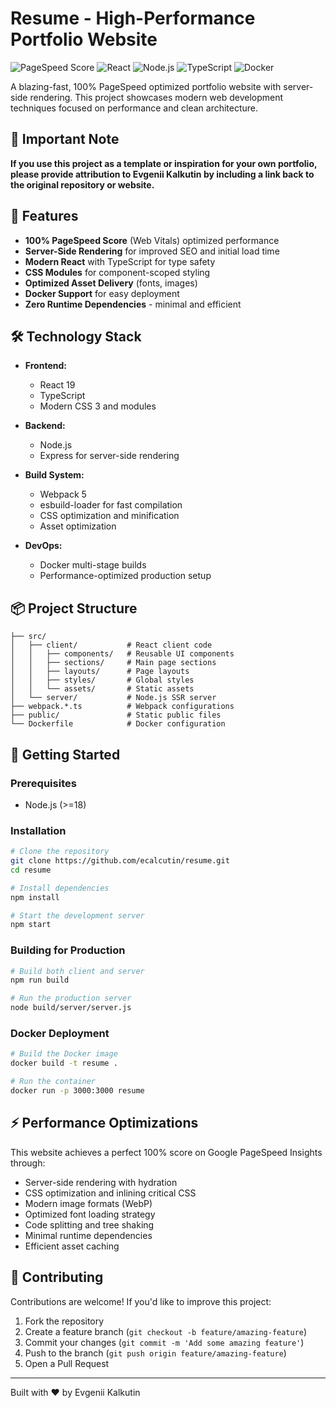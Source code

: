 # Resume - High-Performance Portfolio Website

![PageSpeed Score](https://img.shields.io/badge/PageSpeed-100%25-brightgreen)
![React](https://img.shields.io/badge/React-19-blue)
![Node.js](https://img.shields.io/badge/Node.js-22-green)
![TypeScript](https://img.shields.io/badge/TypeScript-Latest-blue)
![Docker](https://img.shields.io/badge/Docker-Ready-blue)

A blazing-fast, 100% PageSpeed optimized portfolio website with server-side rendering. This project showcases modern web development techniques focused on performance and clean architecture.

## 📌 Important Note

**If you use this project as a template or inspiration for your own portfolio, please provide attribution to Evgenii Kalkutin by including a link back to the original repository or website.**

## 🚀 Features

- **100% PageSpeed Score** (Web Vitals) optimized performance
- **Server-Side Rendering** for improved SEO and initial load time
- **Modern React** with TypeScript for type safety
- **CSS Modules** for component-scoped styling
- **Optimized Asset Delivery** (fonts, images)
- **Docker Support** for easy deployment
- **Zero Runtime Dependencies** - minimal and efficient

## 🛠️ Technology Stack

- **Frontend:**

  - React 19
  - TypeScript
  - Modern CSS 3 and modules

- **Backend:**

  - Node.js
  - Express for server-side rendering

- **Build System:**

  - Webpack 5
  - esbuild-loader for fast compilation
  - CSS optimization and minification
  - Asset optimization

- **DevOps:**
  - Docker multi-stage builds
  - Performance-optimized production setup

## 📦 Project Structure

```
├── src/
│   ├── client/           # React client code
│   │   ├── components/   # Reusable UI components
│   │   ├── sections/     # Main page sections
│   │   ├── layouts/      # Page layouts
│   │   ├── styles/       # Global styles
│   │   └── assets/       # Static assets
│   └── server/           # Node.js SSR server
├── webpack.*.ts          # Webpack configurations
├── public/               # Static public files
└── Dockerfile            # Docker configuration
```

## 🚀 Getting Started

### Prerequisites

- Node.js (>=18)

### Installation

```bash
# Clone the repository
git clone https://github.com/ecalcutin/resume.git
cd resume

# Install dependencies
npm install

# Start the development server
npm start
```

### Building for Production

```bash
# Build both client and server
npm run build

# Run the production server
node build/server/server.js
```

### Docker Deployment

```bash
# Build the Docker image
docker build -t resume .

# Run the container
docker run -p 3000:3000 resume
```

## ⚡ Performance Optimizations

This website achieves a perfect 100% score on Google PageSpeed Insights through:

- Server-side rendering with hydration
- CSS optimization and inlining critical CSS
- Modern image formats (WebP)
- Optimized font loading strategy
- Code splitting and tree shaking
- Minimal runtime dependencies
- Efficient asset caching

## 🔄 Contributing

Contributions are welcome! If you'd like to improve this project:

1. Fork the repository
2. Create a feature branch (`git checkout -b feature/amazing-feature`)
3. Commit your changes (`git commit -m 'Add some amazing feature'`)
4. Push to the branch (`git push origin feature/amazing-feature`)
5. Open a Pull Request

---

Built with ❤️ by Evgenii Kalkutin
